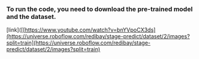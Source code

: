 ### To run the code, you need to download the pre-trained model and the dataset.

[link]([[https://www.youtube.com/watch?v=bnYVpoCX3ds](https://universe.roboflow.com/redibay/stage-predict/dataset/2/images?split=train](https://universe.roboflow.com/redibay/stage-predict/dataset/2/images?split=train)
